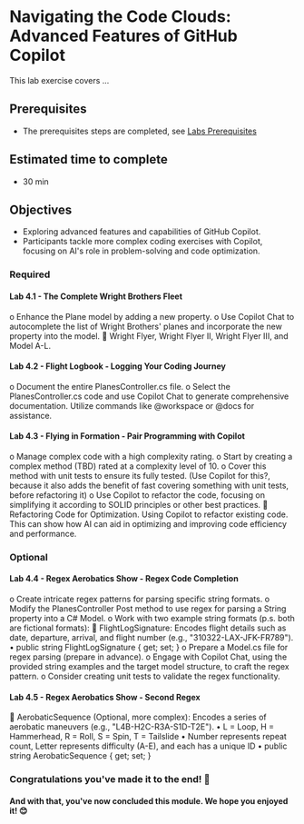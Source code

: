 # Navigating the Code Clouds: Advanced Features of GitHub Copilot 
This lab exercise covers ...

## Prerequisites
- The prerequisites steps are completed, see [Labs Prerequisites](https://github.com/XpiritBV/Copilot-Bootcamp#labs-prerequisites)

## Estimated time to complete
- 30 min

## Objectives
- Exploring advanced features and capabilities of GitHub Copilot.
- Participants tackle more complex coding exercises with Copilot, focusing on AI's role in problem-solving and code optimization.

### Required

#### Lab 4.1 - The Complete Wright Brothers Fleet

o	Enhance the Plane model by adding a new property.
o	Use Copilot Chat to autocomplete the list of Wright Brothers' planes and incorporate the new property into the model.
	Wright Flyer, Wright Flyer II, Wright Flyer III, and Model A-L.


#### Lab 4.2 - Flight Logbook - Logging Your Coding Journey

o	Document the entire PlanesController.cs file.
o	Select the PlanesController.cs code and use Copilot Chat to generate comprehensive documentation. Utilize commands like @workspace or @docs for assistance.

#### Lab 4.3 - Flying in Formation - Pair Programming with Copilot

o	Manage complex code with a high complexity rating.
o	Start by creating a complex method (TBD) rated at a complexity level of 10.
o	Cover this method with unit tests to ensure its fully tested. (Use Copilot for this?, because it also adds the benefit of fast covering something with unit tests, before refactoring it)
o	Use Copilot to refactor the code, focusing on simplifying it according to SOLID principles or other best practices.
	Refactoring Code for Optimization. Using Copilot to refactor existing code. This can show how AI can aid in optimizing and improving code efficiency and performance.

### Optional

#### Lab 4.4 - Regex Aerobatics Show - Regex Code Completion

o	Create intricate regex patterns for parsing specific string formats.
o	Modify the PlanesController Post method to use regex for parsing a String property into a C# Model.
o	Work with two example string formats (p.s. both are fictional formats):
	FlightLogSignature: Encodes flight details such as date, departure, arrival, and flight number (e.g., "310322-LAX-JFK-FR789").
•	public string FlightLogSignature { get; set; }
o	Prepare a Model.cs file for regex parsing (prepare in advance).
o	Engage with Copilot Chat, using the provided string examples and the target model structure, to craft the regex pattern.
o	Consider creating unit tests to validate the regex functionality.


#### Lab 4.5 - Regex Aerobatics Show - Second Regex

	AerobaticSequence (Optional, more complex): Encodes a series of aerobatic maneuvers (e.g., "L4B-H2C-R3A-S1D-T2E").
•	L = Loop, H = Hammerhead, R = Roll, S = Spin, T = Tailslide
•	Number represents repeat count, Letter represents difficulty (A-E), and each has a unique ID
•	public string AerobaticSequence { get; set; }


### Congratulations you've made it to the end! &#x1F389;

#### And with that, you've now concluded this module. We hope you enjoyed it! &#x1F60A;
